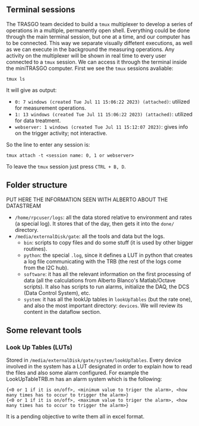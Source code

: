 ## Terminal sessions

The TRASGO team decided to build a `tmux` multiplexer to develop a series of operations in a multiple, permanently open shell. Everything could be done through the main terminal session, but one at a time, and our computer has to be connected. This way we separate visually diffetent executions, as well as we can execute in the background the measuring operations. Any activity on the multiplexer will be shown in real time to every user connected to a `tmux` session. We can access it through the terminal inside the miniTRASGO computer. First we see the `tmux` sessions avaliable:

    tmux ls
It will give as output:
- `0: 7 windows (created Tue Jul 11 15:06:22 2023) (attached)`: utilized for measurement operations.
- `1: 13 windows (created Tue Jul 11 15:06:22 2023) (attached)`: utilized for data treatment.
- `webserver: 1 windows (created Tue Jul 11 15:12:07 2023)`: gives info on the trigger activity; not interactive.

So the line to enter any session is:

    tmux attach -t <session name: 0, 1 or webserver>
  
To leave the `tmux` session just press `CTRL + B, D`.

## Folder structure

PUT HERE THE INFORMATION SEEN WITH ALBERTO ABOUT THE DATASTREAM

- `/home/rpcuser/logs`: all the data stored relative to environment and rates (a special log). It stores that of the day, then gets it into the `done/` directory.
- `/media/externalDisk/gate`: all the tools and data but the logs.
    - `bin`: scripts to copy files and do some stuff (it is used by other bigger routines).
    - `python`: the special `.log`, since it defines a LUT in python that creates a log file communicating with the TRB (the rest of the logs come from the I2C hub).
    - `software`: it has all the relevant information on the first processing of data (all the calculations from Alberto Blanco's Matlab/Octave scripts). It also has scripts to run alarms, initialize the DAQ, the DCS (Data Control System), etc.
    - `system`: it has all the lookUp tables in `lookUpTables` (but the rate one), and also the most important directory: `devices`. We will review its content in the dataflow section.


## Some relevant tools

### Look Up Tables (LUTs)
Stored in `/media/externalDisk/gate/system/lookUpTables`. Every device involved in the system has a LUT designated in order to explain how to read the files and also some alarm configured. For example the LookUpTableTRB.m has an alarm system which is the following:

    {<0 or 1 if it is on/off>, <minimum value to triger the alarm>, <how many times has to occur to trigger the alarm>}
    {<0 or 1 if it is on/off>, <maximum value to triger the alarm>, <how many times has to occur to trigger the alarm>}
It is a pending objective to write them all in excel format.
